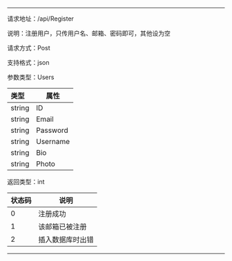 ------

请求地址：/api/Register

说明：注册用户，只传用户名、邮箱、密码即可，其他设为空

请求方式：Post

支持格式：json

参数类型：Users

| 类型   | 属性     |
| :----- | -------- |
| string | ID       |
| string | Email    |
| string | Password |
| string | Username |
| string | Bio      |
| string | Photo    |

返回类型：int

| 状态码 | 说明             |
| ------ | ---------------- |
| 0      | 注册成功         |
| 1      | 该邮箱已被注册   |
| 2      | 插入数据库时出错 |

------

